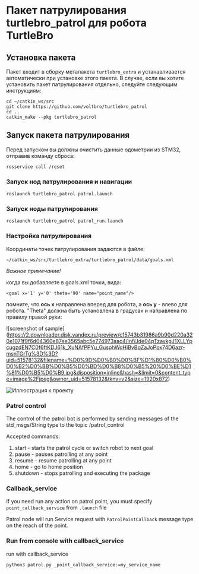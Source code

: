 # Пакет патрулирования turtlebro_patrol для робота TurtleBro


## Установка пакета

Пакет входит в сборку метапакета `turtlebro_extra` и устанавливается автоматически при установке этого пакета. В случае, если вы хотите установить пакет патрулирования отдельно, следуйте следующим инструкциям:

```
cd ~/catkin_ws/src
git clone https://github.com/voltbro/turtlebro_patrol
cd ..
catkin_make --pkg turtlebro_patrol
```

## Запуск пакета патрулирования

Перед запуском вы должны очистить данные одометрии из STM32, отправив команду сброса:
```
rosservice call /reset
```
### Запуск нод патрулирования и навигации

```
roslaunch turtlebro_patrol patrol.launch
```

### Запуск ноды патрулирования

```
roslaunch turtlebro_patrol patrol_run.launch
```

### Настройка патрулирования

Координаты точек патрулирования задаются в файле:

```
~/catkin_ws/src/turtlebro_extra/turtlebro_patrol/data/goals.xml
```

_Важное примечание!_ 

когда вы добавляете в goals.xml точки, вида:
```
<goal x='1' y='0' theta='90' name="point_name"/>
```
помните, что **ось x** направлена вперед для робота, а **ось y** - влево для робота. 
"Theta" должна быть установлена в градусах и направлена по правилу правой руки:

![screenshot of sample] (https://2.downloader.disk.yandex.ru/preview/c15743b31986a9b90d220a320e1071f9f6d04360e87ee3565abc5e774973aac4/inf/Jde04pTzavkgJ1XLLYpcugzdEN7C0f6ftKDJ61k_XuNAfPPYu_GusphWqHiBvBqZaJoPpx74D6azr-msnTGrTg%3D%3D?uid=51578132&filename=%D0%9D%D0%B0%D0%BF%D1%80%D0%B0%D0%B2%D0%BB%D0%B5%D0%BD%D0%B8%D0%B5%20%D0%BE%D1%81%D0%B5%D0%B9.jpg&disposition=inline&hash=&limit=0&content_type=image%2Fjpeg&owner_uid=51578132&tknv=v2&size=1920x872)

![Иллюстрация к проекту](https://github.com/jon/coolproject/raw/master/image/image.png)

### Patrol control
The control of the patrol bot is performed by sending messages of the std_msgs/String type to the topic /patrol_control

Accepted commands:
1. start - starts the patrol cycle or switch robot to next goal
2. pause - pauses patrolling at any point
3. resume - resume patrolling at any point
4. home - go to home position
5. shutdown - stops patrolling and executing the package


### Callback_service

If you need run any action on patrol point, you must specify ```point_callback_service``` from ```.launch``` file

Patrol node will run Service request with ```PatrolPointCallback``` message type on the reach of the point.



### Run from console with callback_service

run with callback_service 
```
python3 patrol.py _point_callback_service:=my_service_name
```
